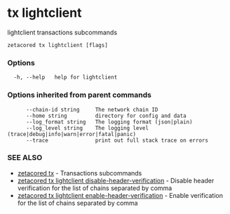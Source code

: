 # tx lightclient

lightclient transactions subcommands

```
zetacored tx lightclient [flags]
```

### Options

```
  -h, --help   help for lightclient
```

### Options inherited from parent commands

```
      --chain-id string     The network chain ID
      --home string         directory for config and data 
      --log_format string   The logging format (json|plain) 
      --log_level string    The logging level (trace|debug|info|warn|error|fatal|panic) 
      --trace               print out full stack trace on errors
```

### SEE ALSO

* [zetacored tx](zetacored_tx.md)	 - Transactions subcommands
* [zetacored tx lightclient disable-header-verification](zetacored_tx_lightclient_disable-header-verification.md)	 - Disable header verification for the list of chains separated by comma
* [zetacored tx lightclient enable-header-verification](zetacored_tx_lightclient_enable-header-verification.md)	 - Enable verification for the list of chains separated by comma


